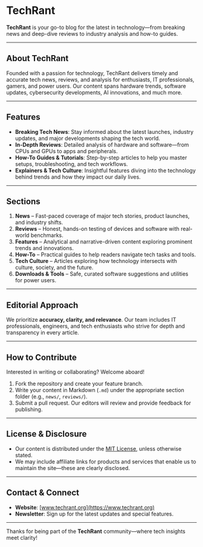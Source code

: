 # TechRant

**TechRant** is your go-to blog for the latest in technology—from breaking news and deep-dive reviews to industry analysis and how-to guides.

---

## About TechRant

Founded with a passion for technology, TechRant delivers timely and accurate tech news, reviews, and analysis for enthusiasts, IT professionals, gamers, and power users. Our content spans hardware trends, software updates, cybersecurity developments, AI innovations, and much more.

---

## Features

- **Breaking Tech News**: Stay informed about the latest launches, industry updates, and major developments shaping the tech world.
- **In-Depth Reviews**: Detailed analysis of hardware and software—from CPUs and GPUs to apps and peripherals.
- **How-To Guides & Tutorials**: Step-by-step articles to help you master setups, troubleshooting, and tech workflows.
- **Explainers & Tech Culture**: Insightful features diving into the technology behind trends and how they impact our daily lives.

---

## Sections

1. **News** – Fast-paced coverage of major tech stories, product launches, and industry shifts.
2. **Reviews** – Honest, hands-on testing of devices and software with real-world benchmarks.
3. **Features** – Analytical and narrative-driven content exploring prominent trends and innovations.
4. **How-To** – Practical guides to help readers navigate tech tasks and tools.
5. **Tech Culture** – Articles exploring how technology intersects with culture, society, and the future.
6. **Downloads & Tools** – Safe, curated software suggestions and utilities for power users.

---

## Editorial Approach

We prioritize **accuracy, clarity, and relevance**. Our team includes IT professionals, engineers, and tech enthusiasts who strive for depth and transparency in every article.

---

## How to Contribute

Interested in writing or collaborating? Welcome aboard!

1. Fork the repository and create your feature branch.
2. Write your content in Markdown (`.md`) under the appropriate section folder (e.g., `news/`, `reviews/`).
3. Submit a pull request. Our editors will review and provide feedback for publishing.

---

## License & Disclosure

- Our content is distributed under the [MIT License](LICENSE), unless otherwise stated.
- We may include affiliate links for products and services that enable us to maintain the site—these are clearly disclosed.

---

## Contact & Connect

- **Website**: [www.techrant.org](https://www.techrant.org)
- **Newsletter**: Sign up for the latest updates and special features.

---

Thanks for being part of the **TechRant** community—where tech insights meet clarity!
